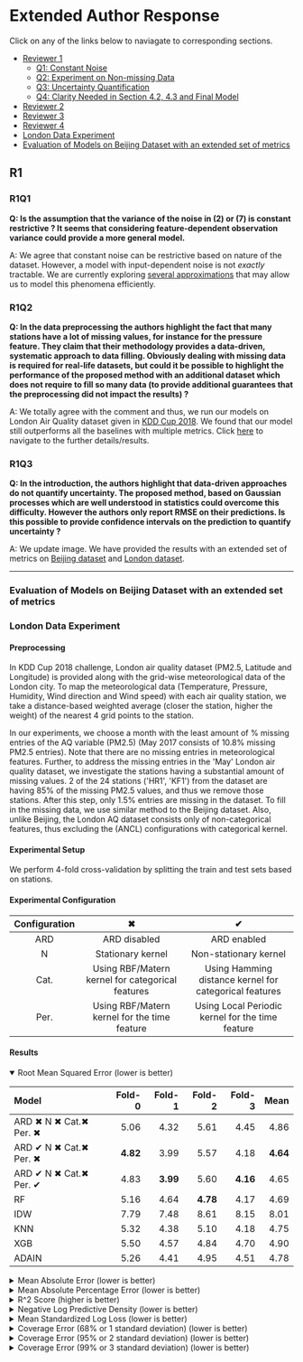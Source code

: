 # Extended Author Response

Click on any of the links below to naviagate to corresponding sections.

* [Reviewer 1](https://github.com/ouranonymoussubmission/AAAI22/blob/main/AuthorResponse.md#r1)
    * [Q1: Constant Noise](https://github.com/ouranonymoussubmission/AAAI22/blob/main/AuthorResponse.md#r1q1)
    * [Q2: Experiment on Non-missing Data](https://github.com/ouranonymoussubmission/AAAI22/blob/main/AuthorResponse.md#r1q2)
    * [Q3: Uncertainty Quantification](https://github.com/ouranonymoussubmission/AAAI22/blob/main/AuthorResponse.md#r1q3)
    * [Q4: Clarity Needed in Section 4.2, 4.3 and Final Model](https://github.com/ouranonymoussubmission/AAAI22/blob/main/AuthorResponse.md#r1q4)
* [Reviewer 2](https://github.com/ouranonymoussubmission/AAAI22/blob/main/AuthorResponse.md#r2)
* [Reviewer 3](https://github.com/ouranonymoussubmission/AAAI22/blob/main/AuthorResponse.md#r3)
* [Reviewer 4](https://github.com/ouranonymoussubmission/AAAI22/blob/main/AuthorResponse.md#r4)
* [London Data Experiment](https://github.com/ouranonymoussubmission/AAAI22/blob/main/AuthorResponse.md#london-data-experiment)
* [Evaluation of Models on Beijing Dataset with an extended set of metrics](https://github.com/ouranonymoussubmission/AAAI22/blob/main/AuthorResponse.md#evaluation-of-models-on-beijing-dataset-with-an-extended-set-of-metrics)

## R1
### R1Q1
**Q: Is the assumption that the variance of the noise in (2) or (7) is constant restrictive ? It seems that considering feature-dependent observation variance could provide a more general model.**

A: We  agree  that  constant  noise  can  be  restrictive  based on  nature  of  the  dataset.  However,  a  model  with  input-dependent  noise  is  not *exactly* tractable.  We  are  currently exploring [several approximations](https://icml.cc/Conferences/2011/papers/456_icmlpaper.pdf) that may allow us to model this phenomena efficiently.

### R1Q2
**Q: In the data preprocessing the authors highlight the fact that many stations have a lot of missing values, for instance for the pressure feature. They claim that their methodology provides a data-driven, systematic approach to
data filling. Obviously dealing with missing data is required for real-life datasets, but could it be possible to highlight the performance of the proposed method with an additional dataset which does not require to fill so many data (to provide additional guarantees that the preprocessing did not impact the results) ?**

A: We totally agree with the comment and thus, we run our models on London Air Quality dataset given in [KDD Cup 2018](https://www.kdd.org/kdd2018/kdd-cup). We found that our model still outperforms all the baselines with multiple metrics. Click [here](https://github.com/ouranonymoussubmission/AAAI22/blob/main/AuthorResponse.md#london-data-experiment) to navigate to the further details/results.

### R1Q3
**Q: In the introduction, the authors highlight that data-driven approaches do not quantify uncertainty. The proposed method, based on Gaussian processes which are well understood in statistics could overcome this difficulty. However the authors only report RMSE on their predictions. Is this possible to provide confidence intervals on the prediction to quantify uncertainty ?**

A: We update image. We have provided the results with an extended set of metrics on [Beijing dataset](https://github.com/ouranonymoussubmission/AAAI22/blob/main/AuthorResponse.md#evaluation-of-models-on-beijing-dataset-with-an-extended-set-of-metrics) and [London dataset](https://github.com/ouranonymoussubmission/AAAI22/blob/main/AuthorResponse.md#results).

---

### Evaluation of Models on Beijing Dataset with an extended set of metrics


### London Data Experiment
#### Preprocessing
In KDD Cup 2018 challenge, London air quality dataset (PM2.5, Latitude and Longitude) is provided along with the grid-wise meteorological data of the London city. To map the meteorological data (Temperature, Pressure, Humidity, Wind direction and Wind speed) with each air quality station, we take a distance-based weighted average (closer the station, higher the weight) of the nearest 4 grid points to the station. 

In our experiments, we choose a month with the least amount of \% missing entries of the AQ variable (PM2.5) (May 2017 consists of 10.8\% missing PM2.5 entries). Note that there are no missing entries in meteorological features. Further, to address the missing entries in the 'May' London air quality dataset, we investigate the stations having a substantial amount of missing values. 2 of the 24 stations ('HR1', 'KF1') from the dataset are having 85\% of the missing PM2.5 values, and thus we remove those stations. After this step, only 1.5% entries are missing in the dataset. To fill in the missing data, we use similar method to the Beijing dataset. Also, unlike Beijing, the London AQ dataset consists only of non-categorical features, thus excluding the (ANCL) configurations with categorical kernel.

#### Experimental Setup
We perform 4-fold cross-validation by splitting the train and test sets based on stations. 

#### Experimental Configuration

| Configuration | ✖ | ✔ |
| :-: | :-: | :-: |
| ARD | ARD disabled | ARD enabled |
| N | Stationary kernel | Non-stationary kernel |
| Cat. | Using RBF/Matern kernel for categorical features | Using Hamming distance kernel for categorical features |
| Per. | Using RBF/Matern kernel for the time feature | Using Local Periodic kernel for the time feature |

#### Results

<details open>
<summary>Root Mean Squared Error (lower is better)</summary>

| Model | Fold-0 | Fold-1 | Fold-2 | Fold-3 | Mean |
| :- | -:| -:| -:| -:| -:|
|ARD ✖ N ✖ Cat.✖ Per. ✖	| 5.06 | 4.32 | 5.61	| 4.45 | 4.86 |
|ARD ✔ N ✖ Cat.✖ Per. ✖	| **4.82** | 3.99 | 5.57	| 4.18 | **4.64** |
|ARD ✔ N ✖ Cat.✖ Per. ✔	| 4.83 | **3.99** | 5.60	| **4.16** | 4.65 |
|RF	                    | 5.16 | 4.64 | **4.78** | 4.17 | 4.69 |
|IDW	                    | 7.79 | 7.48 | 8.61 | 8.15 | 8.01 |
|KNN	                    | 5.32 | 4.38 | 5.10 | 4.18 | 4.75 |
|XGB	                    | 5.50 | 4.57 | 4.84 | 4.70 | 4.90 |
|ADAIN	                 | 5.26 | 4.41 | 4.95 | 4.51 | 4.78 |

   
</details>

<details>
<summary>Mean Absolute Error (lower is better)</summary>

| Model | Fold-0 | Fold-1 | Fold-2 | Fold-3 | Mean |
| :- | -:| -:| -:| -:| -:|
|ARD ✖ N ✖ Cat.✖ Per. ✖	 | 3.07 | 2.93 | 3.92 | 3.38 | 3.33 |
|ARD ✔ N ✖ Cat.✖ Per. ✖	 | **2.87** | **2.76** | 3.92 | 3.19 | **3.19** |
|ARD ✔ N ✖ Cat.✖ Per. ✔	 | 2.88 | 2.76 | 3.98 | 3.19 | 3.20 |
|RF	                     | 2.88 | 2.76 | 3.98 | 3.19 | 3.20 |
|IDW	                     | 2.88 | 2.76 | 3.98 | 3.19 | 3.20 |
|KNN	                     | 3.25 | 3.16 | **3.25** | **3.15** | 3.20 |
|XGB	                     | 3.52 | 3.31 | 3.32 | 3.62 | 3.44 |
|ADAIN	                  |      |      |      |      |      |

</details>

<details>
<summary>Mean Absolute Percentage Error (lower is better)</summary>

| Model | Fold-0 | Fold-1 | Fold-2 | Fold-3 | Mean |
| :- | -:| -:| -:| -:| -:|
|ARD ✖ N ✖ Cat.✖ Per. ✖	 |34% |29% | 87% |38% |47% |
|ARD ✔ N ✖ Cat.✖ Per. ✖	 | 32% |27% |88% |35% |46% |
|ARD ✔ N ✖ Cat.✖ Per. ✔	 | **32%** | **27%** |89% |**35%** |46% |
|RF	                     |32% |30% |**71%** |36% |**42%**|
|IDW	                     |51% |46% |131% |57% |71% |
|KNN	                     |32% |31% |78% |35% |44% |
|XGB	                     |40% |35% |78% |40% |48% |
|ADAIN	                  |      |      |      |      |      |

</details>

<details>
<summary>R^2 Score (higher is better)</summary>

| Model | Fold-0 | Fold-1 | Fold-2 | Fold-3 | Mean |
| :- | -:| -:| -:| -:| -:|
|ARD ✖ N ✖ Cat.✖ Per. ✖ |0.66 | 0.73 | 0.53 | 0.71 | 0.66|
|ARD ✔ N ✖ Cat.✖ Per. ✖ |**0.69** | **0.77** | 0.54 | **0.74** | **0.69**|
|ARD ✔ N ✖ Cat.✖ Per. ✔ |**0.69** | **0.77** | **0.53** | **0.74** | 0.68|
|RF                        |0.64 | 0.69 | 0.66 | 0.74 | 0.68|
|IDW                     |0.19 | 0.20 | -0.10 | 0.02 | 0.08|
|KNN                     |0.62 | 0.73 | 0.61 | 0.74 | 0.68|
|XGB                     |0.60 | 0.70 | 0.65 | 0.67 | 0.66|
|ADAIN	                  |      |      |      |      |      |

</details>

<details>
<summary>Negative Log Predictive Density (lower is better)</summary>

| Model | Fold-0 | Fold-1 | Fold-2 | Fold-3 | Mean |
| :- | -:| -:| -:| -:| -:|
|ARD ✖ N ✖ Cat.✖ Per. ✖ |**12,905.88** | 11,909.78 | 10,528.24 | 10,347.43| 11,422.83 |
|ARD ✔ N ✖ Cat.✖ Per. ✖ |13,046.91 | 11,691.14 | **10,261.17** | 9,994.86| **11,248.52** |
|ARD ✔ N ✖ Cat.✖ Per. ✔ |13,226.03 | **11,659.61** | 10,284.22 | **9,926.65**| 11,274.13 |
|RF                        |- | - | - | -|
|IDW                     |- | - | - | -|
|KNN                     |- | - | - | -|
|XGB                     |- | - | - | -|
|ADAIN	                 |- | - | - | -|

</details>

<details>
<summary>Mean Standardized Log Loss (lower is better)</summary>

| Model | Fold-0 | Fold-1 | Fold-2 | Fold-3 | Mean |
| :- | -:| -:| -:| -:| -:|
|ARD ✖ N ✖ Cat.✖ Per. ✖ |3.25 | 2.92 | **3.39** | 3.04 | 3.15|
|ARD ✔ N ✖ Cat.✖ Per. ✖ |**3.21** | **2.83** | 3.42 | 2.94 | **3.10**|
|ARD ✔ N ✖ Cat.✖ Per. ✔ |3.28 | 2.84 | 3.42 | **2.93** | 3.12|
|RF                        |- | - | - | -|
|IDW                     |- | - | - | -|
|KNN                     |- | - | - | -|
|XGB                     |- | - | - | -|
|ADAIN                     |- | - | - | -|
</details>

<details>
<summary>Coverage Error (68% or 1 standard deviation) (lower is better)</summary>

| Model | Fold-0 | Fold-1 | Fold-2 | Fold-3 | Mean |
| :- | -:| -:| -:| -:| -:|
|ARD ✖ N ✖ Cat.✖ Per. ✖ |0.02 | 0.02 | 0.10 | 0.12 | 0.07|
|ARD ✔ N ✖ Cat.✖ Per. ✖ |0.03 | 0.03 | 0.11 | 0.10 | 0.07|
|ARD ✔ N ✖ Cat.✖ Per. ✔ |**0.01** | **0.02** | **0.10** | **0.10** | **0.06**|
|RF                        |- | - | - | -|
|IDW                     |- | - | - | -|
|KNN                     |- | - | - | -|
|XGB                     |- | - | - | -|
|ADAIN                     |- | - | - | -|
</details>

<details>
<summary>Coverage Error (95% or 2 standard deviation) (lower is better)</summary>

| Model | Fold-0 | Fold-1 | Fold-2 | Fold-3 | Mean |
| :- | -:| -:| -:| -:| -:|
|ARD ✖ N ✖ Cat.✖ Per. ✖ |0.04 | 0.03 | 0.09 | 0.09 | 0.06|
|ARD ✔ N ✖ Cat.✖ Per. ✖ |0.04 | 0.03 | 0.12 | 0.07 | 0.06|
|ARD ✔ N ✖ Cat.✖ Per. ✔ |0.05 | 0.03 | 0.12 | 0.07 | 0.07|
|RF                        |- | - | - | -|
|IDW                     |- | - | - | -|
|KNN                     |- | - | - | -|
|XGB                     |- | - | - | -|
|ADAIN                     |- | - | - | -|
</details>

<details>
<summary>Coverage Error (99% or 3 standard deviation) (lower is better)</summary>

| Model | Fold-0 | Fold-1 | Fold-2 | Fold-3 | Mean |
| :- | -:| -:| -:| -:| -:|
|ARD ✖ N ✖ Cat.✖ Per. ✖ |0.04 | 0.02 | 0.06 | 0.03 | 0.04|
|ARD ✔ N ✖ Cat.✖ Per. ✖ |0.03 | 0.02 | 0.06 | 0.02 | 0.03|
|ARD ✔ N ✖ Cat.✖ Per. ✔ |0.03 | 0.02 | 0.05 | 0.02 | 0.03|
|RF                        |- | - | - | -|
|IDW                     |- | - | - | -|
|KNN                     |- | - | - | -|
|XGB                     |- | - | - | -|
|ADAIN                     |- | - | - | -|
</details>








